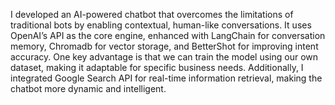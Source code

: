 I developed an AI-powered chatbot that overcomes the limitations of traditional bots by enabling contextual, human-like conversations. It uses OpenAI’s API as the core engine, enhanced with LangChain for conversation memory, Chromadb for vector storage, and BetterShot for improving intent accuracy. One key advantage is that we can train the model using our own dataset, making it adaptable for specific business needs. Additionally, I integrated Google Search API for real-time information retrieval, making the chatbot more dynamic and intelligent.

